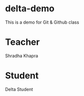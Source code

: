# delta-demo
This is a demo for Git & Github class

# Teacher 
Shradha Khapra

# Student
Delta Student